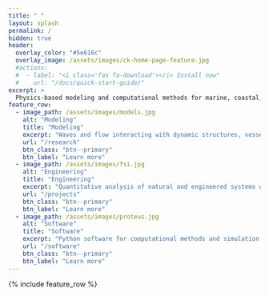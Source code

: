 ```yaml
---
title: " "
layout: splash
permalink: /
hidden: true
header:
  overlay_color: "#5e616c"
  overlay_image: /assets/images/ck-home-page-feature.jpg
  #actions:
  #  - label: "<i class='fas fa-download'></i> Install now"
  #    url: "/docs/quick-start-guide/"
excerpt: >
  Physics-based modeling and computational methods for marine, coastal, and offshore engineering. <bf />
feature_row:
  - image_path: /assets/images/models.jpg
    alt: "Modeling"
    title: "Modeling"
    excerpt: "Waves and flow interacting with dynamic structures, vessels, soil, sediments, vegetation..."
    url: "/research"
    btn_class: "btn--primary"
    btn_label: "Learn more"
  - image_path: /assets/images/fsi.jpg
    alt: "Engineering"
    title: "Engineering"
    excerpt: "Quantitative analysis of natural and engineered systems with a particular focus on water, soil, and vegetation interactions..."
    url: "/projects"
    btn_class: "btn--primary"
    btn_label: "Learn more"      
  - image_path: /assets/images/proteus.jpg
    alt: "Software"
    title: "Software"
    excerpt: "Python software for computational methods and simulation. Model waves, open channel flow, fluid-structure interaction, etc..."
    url: "/software"
    btn_class: "btn--primary"
    btn_label: "Learn more"      
---
```


{% include feature_row %}
